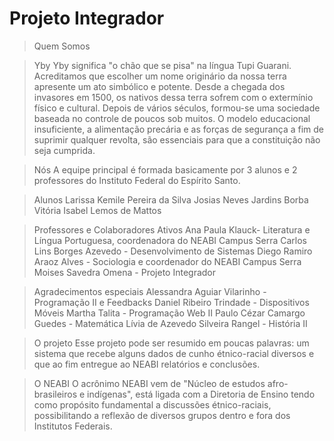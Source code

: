 # Projeto Integrador
>Quem Somos

>Yby
Yby significa "o chão que se pisa" na língua Tupi Guarani. Acreditamos que escolher um nome originário da nossa terra apresente um ato simbólico e potente.
Desde a chegada dos invasores em 1500, os nativos dessa terra sofrem com o extermínio físico e cultural.
Depois de vários séculos, formou-se uma sociedade baseada no controle de poucos sob muitos.
O modelo educacional insuficiente, a alimentação precária e as forças de segurança a fim de suprimir qualquer revolta, são essenciais para que a constituição não seja cumprida.

>Nós
A equipe principal é formada basicamente por 3 alunos e 2 professores do Instituto Federal do Espírito Santo. 

>Alunos 
Larissa Kemile Pereira da Silva
Josias Neves Jardins Borba
Vitória Isabel Lemos de Mattos

>Professores e Colaboradores Ativos
Ana Paula Klauck-  Literatura e Língua Portuguesa, coordenadora do NEABI Campus Serra
Carlos Lins Borges Azevedo - Desenvolvimento de Sistemas 
Diego Ramiro Araoz Alves - Sociologia e coordenador do NEABI Campus Serra
Moises Savedra Omena - Projeto Integrador

>Agradecimentos especiais
Alessandra Aguiar Vilarinho - Programação II e Feedbacks 
Daniel Ribeiro Trindade - Dispositivos Móveis 
Martha Talita - Programação Web II
Paulo Cézar Camargo Guedes - Matemática
Lívia de Azevedo Silveira Rangel - História II

>O projeto
Esse projeto pode ser resumido em poucas palavras: um sistema que recebe alguns dados de cunho étnico-racial diversos e que ao fim entregue ao NEABI relatórios e conclusões.

>O NEABI
O acrônimo NEABI vem de "Núcleo de estudos afro-brasileiros e indígenas", está ligada com a Diretoria de Ensino tendo como propósito fundamental a discussões étnico-raciais, possibilitando a reflexão de diversos grupos dentro e fora dos Institutos Federais.
